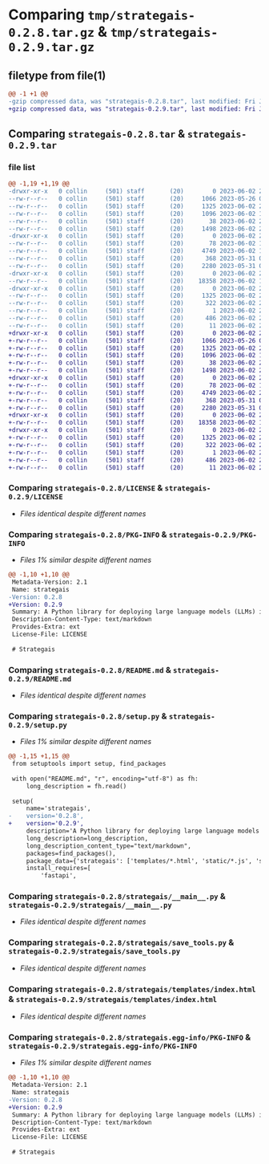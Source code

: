 # Comparing `tmp/strategais-0.2.8.tar.gz` & `tmp/strategais-0.2.9.tar.gz`

## filetype from file(1)

```diff
@@ -1 +1 @@
-gzip compressed data, was "strategais-0.2.8.tar", last modified: Fri Jun  2 22:53:05 2023, max compression
+gzip compressed data, was "strategais-0.2.9.tar", last modified: Fri Jun  2 23:05:39 2023, max compression
```

## Comparing `strategais-0.2.8.tar` & `strategais-0.2.9.tar`

### file list

```diff
@@ -1,19 +1,19 @@
-drwxr-xr-x   0 collin     (501) staff       (20)        0 2023-06-02 22:53:05.051500 strategais-0.2.8/
--rw-r--r--   0 collin     (501) staff       (20)     1066 2023-05-26 03:15:25.000000 strategais-0.2.8/LICENSE
--rw-r--r--   0 collin     (501) staff       (20)     1325 2023-06-02 22:53:05.051349 strategais-0.2.8/PKG-INFO
--rw-r--r--   0 collin     (501) staff       (20)     1096 2023-06-02 14:50:13.000000 strategais-0.2.8/README.md
--rw-r--r--   0 collin     (501) staff       (20)       38 2023-06-02 22:53:05.051540 strategais-0.2.8/setup.cfg
--rw-r--r--   0 collin     (501) staff       (20)     1498 2023-06-02 22:48:16.000000 strategais-0.2.8/setup.py
-drwxr-xr-x   0 collin     (501) staff       (20)        0 2023-06-02 22:53:05.049741 strategais-0.2.8/strategais/
--rw-r--r--   0 collin     (501) staff       (20)       78 2023-06-02 14:50:13.000000 strategais-0.2.8/strategais/__init__.py
--rw-r--r--   0 collin     (501) staff       (20)     4749 2023-06-02 15:03:41.000000 strategais-0.2.8/strategais/__main__.py
--rw-r--r--   0 collin     (501) staff       (20)      368 2023-05-31 04:51:38.000000 strategais-0.2.8/strategais/llm_tools.py
--rw-r--r--   0 collin     (501) staff       (20)     2280 2023-05-31 04:07:36.000000 strategais-0.2.8/strategais/save_tools.py
-drwxr-xr-x   0 collin     (501) staff       (20)        0 2023-06-02 22:53:05.050913 strategais-0.2.8/strategais/templates/
--rw-r--r--   0 collin     (501) staff       (20)    18358 2023-06-02 14:50:13.000000 strategais-0.2.8/strategais/templates/index.html
-drwxr-xr-x   0 collin     (501) staff       (20)        0 2023-06-02 22:53:05.050768 strategais-0.2.8/strategais.egg-info/
--rw-r--r--   0 collin     (501) staff       (20)     1325 2023-06-02 22:53:05.000000 strategais-0.2.8/strategais.egg-info/PKG-INFO
--rw-r--r--   0 collin     (501) staff       (20)      322 2023-06-02 22:53:05.000000 strategais-0.2.8/strategais.egg-info/SOURCES.txt
--rw-r--r--   0 collin     (501) staff       (20)        1 2023-06-02 22:53:05.000000 strategais-0.2.8/strategais.egg-info/dependency_links.txt
--rw-r--r--   0 collin     (501) staff       (20)      486 2023-06-02 22:53:05.000000 strategais-0.2.8/strategais.egg-info/requires.txt
--rw-r--r--   0 collin     (501) staff       (20)       11 2023-06-02 22:53:05.000000 strategais-0.2.8/strategais.egg-info/top_level.txt
+drwxr-xr-x   0 collin     (501) staff       (20)        0 2023-06-02 23:05:39.650985 strategais-0.2.9/
+-rw-r--r--   0 collin     (501) staff       (20)     1066 2023-05-26 03:15:25.000000 strategais-0.2.9/LICENSE
+-rw-r--r--   0 collin     (501) staff       (20)     1325 2023-06-02 23:05:39.650792 strategais-0.2.9/PKG-INFO
+-rw-r--r--   0 collin     (501) staff       (20)     1096 2023-06-02 14:50:13.000000 strategais-0.2.9/README.md
+-rw-r--r--   0 collin     (501) staff       (20)       38 2023-06-02 23:05:39.651028 strategais-0.2.9/setup.cfg
+-rw-r--r--   0 collin     (501) staff       (20)     1498 2023-06-02 23:04:30.000000 strategais-0.2.9/setup.py
+drwxr-xr-x   0 collin     (501) staff       (20)        0 2023-06-02 23:05:39.649322 strategais-0.2.9/strategais/
+-rw-r--r--   0 collin     (501) staff       (20)       78 2023-06-02 14:50:13.000000 strategais-0.2.9/strategais/__init__.py
+-rw-r--r--   0 collin     (501) staff       (20)     4749 2023-06-02 23:04:16.000000 strategais-0.2.9/strategais/__main__.py
+-rw-r--r--   0 collin     (501) staff       (20)      368 2023-05-31 04:51:38.000000 strategais-0.2.9/strategais/llm_tools.py
+-rw-r--r--   0 collin     (501) staff       (20)     2280 2023-05-31 04:07:36.000000 strategais-0.2.9/strategais/save_tools.py
+drwxr-xr-x   0 collin     (501) staff       (20)        0 2023-06-02 23:05:39.650364 strategais-0.2.9/strategais/templates/
+-rw-r--r--   0 collin     (501) staff       (20)    18358 2023-06-02 14:50:13.000000 strategais-0.2.9/strategais/templates/index.html
+drwxr-xr-x   0 collin     (501) staff       (20)        0 2023-06-02 23:05:39.650241 strategais-0.2.9/strategais.egg-info/
+-rw-r--r--   0 collin     (501) staff       (20)     1325 2023-06-02 23:05:39.000000 strategais-0.2.9/strategais.egg-info/PKG-INFO
+-rw-r--r--   0 collin     (501) staff       (20)      322 2023-06-02 23:05:39.000000 strategais-0.2.9/strategais.egg-info/SOURCES.txt
+-rw-r--r--   0 collin     (501) staff       (20)        1 2023-06-02 23:05:39.000000 strategais-0.2.9/strategais.egg-info/dependency_links.txt
+-rw-r--r--   0 collin     (501) staff       (20)      486 2023-06-02 23:05:39.000000 strategais-0.2.9/strategais.egg-info/requires.txt
+-rw-r--r--   0 collin     (501) staff       (20)       11 2023-06-02 23:05:39.000000 strategais-0.2.9/strategais.egg-info/top_level.txt
```

### Comparing `strategais-0.2.8/LICENSE` & `strategais-0.2.9/LICENSE`

 * *Files identical despite different names*

### Comparing `strategais-0.2.8/PKG-INFO` & `strategais-0.2.9/PKG-INFO`

 * *Files 1% similar despite different names*

```diff
@@ -1,10 +1,10 @@
 Metadata-Version: 2.1
 Name: strategais
-Version: 0.2.8
+Version: 0.2.9
 Summary: A Python library for deploying large language models (LLMs) in local environments.
 Description-Content-Type: text/markdown
 Provides-Extra: ext
 License-File: LICENSE
 
 # Strategais
```

### Comparing `strategais-0.2.8/README.md` & `strategais-0.2.9/README.md`

 * *Files identical despite different names*

### Comparing `strategais-0.2.8/setup.py` & `strategais-0.2.9/setup.py`

 * *Files 1% similar despite different names*

```diff
@@ -1,15 +1,15 @@
 from setuptools import setup, find_packages
 
 with open("README.md", "r", encoding="utf-8") as fh:
     long_description = fh.read()
 
 setup(
     name='strategais',
-    version='0.2.8', 
+    version='0.2.9', 
     description='A Python library for deploying large language models (LLMs) in local environments.',
     long_description=long_description,
     long_description_content_type="text/markdown", 
     packages=find_packages(),
     package_data={'strategais': ['templates/*.html', 'static/*.js', 'static/*.css' , 'models/*.sav']},
     install_requires=[
         'fastapi',
```

### Comparing `strategais-0.2.8/strategais/__main__.py` & `strategais-0.2.9/strategais/__main__.py`

 * *Files identical despite different names*

### Comparing `strategais-0.2.8/strategais/save_tools.py` & `strategais-0.2.9/strategais/save_tools.py`

 * *Files identical despite different names*

### Comparing `strategais-0.2.8/strategais/templates/index.html` & `strategais-0.2.9/strategais/templates/index.html`

 * *Files identical despite different names*

### Comparing `strategais-0.2.8/strategais.egg-info/PKG-INFO` & `strategais-0.2.9/strategais.egg-info/PKG-INFO`

 * *Files 1% similar despite different names*

```diff
@@ -1,10 +1,10 @@
 Metadata-Version: 2.1
 Name: strategais
-Version: 0.2.8
+Version: 0.2.9
 Summary: A Python library for deploying large language models (LLMs) in local environments.
 Description-Content-Type: text/markdown
 Provides-Extra: ext
 License-File: LICENSE
 
 # Strategais
```

